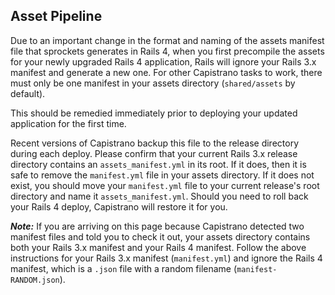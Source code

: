 ## Asset Pipeline
Due to an important change in the format and naming of the assets manifest file that sprockets generates in Rails 4, when you first precompile the assets for your newly upgraded Rails 4 application, Rails will ignore your Rails 3.x manifest and generate a new one. For other Capistrano tasks to work, there must only be one manifest in your assets directory (`shared/assets` by default).

This should be remedied immediately prior to deploying your updated application for the first time.

Recent versions of Capistrano backup this file to the release directory during each deploy.  Please confirm that your current Rails 3.x release directory contains an `assets_manifest.yml` in its root.  If it does, then it is safe to remove the `manifest.yml` file in your assets directory.  If it does not exist, you should move your `manifest.yml` file to your current release's root directory and name it `assets_manifest.yml`.  Should you need to roll back your Rails 4 deploy, Capistrano will restore it for you.   

***Note:*** If you are arriving on this page because Capistrano detected two manifest files and told you to check it out, your assets directory contains both your Rails 3.x manifest and your Rails 4 manifest. Follow the above instructions for your Rails 3.x manifest (`manifest.yml`) and ignore the Rails 4 manifest, which is a `.json` file with a random filename (`manifest-RANDOM.json`).